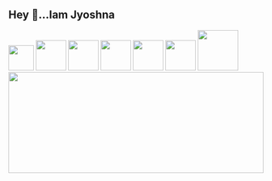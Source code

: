 <div>
<h2>Hey 👋...Iam Jyoshna</h2>
</div>
<div style='display: 'flex';>
<img src='https://i.gifer.com/origin/32/32e3494b4e27ace81a100b0d414311f0_w200.webp' height='50px'  alt=''>
<img src='https://tse2.mm.bing.net/th?id=OIP.m21yF8jp9ZU_IHwzsMd2RQAAAA&pid=Api&P=0&h=180' height='60px' alt=''>
<img src='https://image.shutterstock.com/image-vector/logo-vector-html-5-low-260nw-1601607721.jpg' height='60px' alt=''>
<img src='https://image.shutterstock.com/image-vector/logo-vector-css-3-low-260nw-1902943426.jpg' height='60px' alt=''>
<img src='https://image.shutterstock.com/image-vector/node-vector-logo-backend-programming-260nw-1597753591.jpg' height='60px' alt=''>
<img src='https://tse4.mm.bing.net/th?id=OIP.D1gvhsEUvjffVQ6sh793PQHaF5&pid=Api&P=0&h=180' height='60px' alt=''> 
<img src='https://tse3.mm.bing.net/th?id=OIP.xCyfSx5WPvuXGEK3sgTvMAHaHa&pid=Api&P=0&h=180' height='80px' alt=''> 
</div>

<img src='https://i.gifer.com/origin/46/462c6f5f67c13830cd9fcdbfc7b55ded_w200.webp' alt='' height='200px' width='100%'>  


